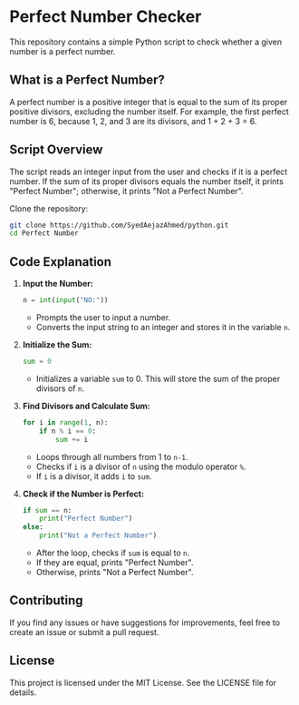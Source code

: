 # Perfect Number Checker
This repository contains a simple Python script to check whether a given number is a perfect number.

## What is a Perfect Number?
A perfect number is a positive integer that is equal to the sum of its proper positive divisors, excluding the number itself. For example, the first perfect number is 6, because 1, 2, and 3 are its divisors, and 1 + 2 + 3 = 6.

## Script Overview
The script reads an integer input from the user and checks if it is a perfect number. If the sum of its proper divisors equals the number itself, it prints "Perfect Number"; otherwise, it prints "Not a Perfect Number".

Clone the repository:
```bash
git clone https://github.com/SyedAejazAhmed/python.git
cd Perfect Number
```
## Code Explanation 

1. **Input the Number:**
    ```python
    n = int(input("NO:"))
    ```
    - Prompts the user to input a number.
    - Converts the input string to an integer and stores it in the variable `n`.

2. **Initialize the Sum:**
    ```python
    sum = 0
    ```
    - Initializes a variable `sum` to 0. This will store the sum of the proper divisors of `n`.

3. **Find Divisors and Calculate Sum:**
    ```python
    for i in range(1, n):
        if n % i == 0:
            sum += i
    ```
    - Loops through all numbers from 1 to `n-1`.
    - Checks if `i` is a divisor of `n` using the modulo operator `%`.
    - If `i` is a divisor, it adds `i` to `sum`.

4. **Check if the Number is Perfect:**
    ```python
    if sum == n:
        print("Perfect Number")
    else:
        print("Not a Perfect Number")
    ```
    - After the loop, checks if `sum` is equal to `n`.
    - If they are equal, prints "Perfect Number".
    - Otherwise, prints "Not a Perfect Number".

## Contributing
If you find any issues or have suggestions for improvements, feel free to create an issue or submit a pull request.

## License
This project is licensed under the MIT License. See the LICENSE file for details.

